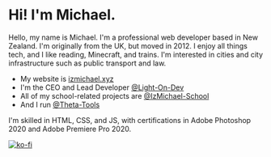 # Hi! I'm Michael.
Hello, my name is Michael. I'm a professional web developer based in New Zealand. I'm originally from the UK, but moved in 2012. I enjoy all things tech, and I like reading, Minecraft, and trains. I'm interested in cities and city infrastructure such as public transport and law.

- My website is [izmichael.xyz](https://izmichael.xyz)
- I'm the CEO and Lead Developer [@Light-On-Dev](https://github.com/Light-On-Dev)
- All of my school-related projects are [@IzMichael-School](https://github.com/IzMichael-School)
- And I run [@Theta-Tools](https://github.com/Theta-Tools)

I'm skilled in HTML, CSS, and JS, with certifications in Adobe Photoshop 2020 and Adobe Premiere Pro 2020.


[![ko-fi](https://ko-fi.com/img/githubbutton_sm.svg)](https://ko-fi.com/C0C1BG35Z)
